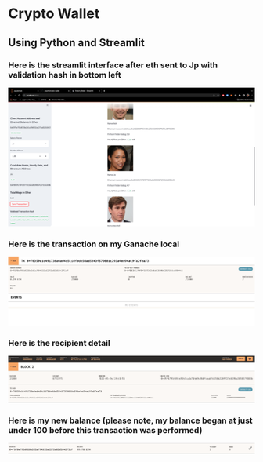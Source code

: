 # Crypto Wallet
## Using Python and Streamlit

### Here is the streamlit interface after eth sent to Jp with validation hash in bottom left

![streamlit](Images/streamlit_validate.png)

### Here is the transaction on my Ganache local

![transaction](Images/Transaction.png)

### Here is the recipient detail

![receiver](Images/receiver.png)

### Here is my new balance (please note, my balance began at just under 100 before this transaction was performed)

![my_new_balance](Images/my_new_balance.png)
